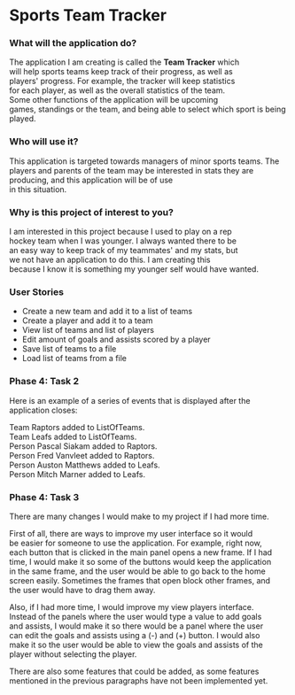 # Sports Team Tracker

### What will the application do?

The application I am creating is called the **Team Tracker** which  
will help sports teams keep track of their progress, as well as  
players' progress. For example, the tracker will keep statistics  
for each player, as well as the overall statistics of the team.  
Some other functions of the application will be upcoming  
games, standings or the team, and being able to select which sport is being played.

### Who will use it?

This application is targeted towards managers of minor sports
teams. The players and parents of the team may be interested 
in stats they are producing, and this application will be of use  
in this situation.

### Why is this project of interest to you?

I am interested in this project because I used to play on a rep  
hockey team when I was younger. I always wanted there to be  
an easy way to keep track of my teammates' and my stats, but  
we not have an application to do this. I am creating this  
because I know it is something my younger self would have wanted.

### User Stories
- Create a new team and add it to a list of teams
- Create a player and add it to a team
- View list of teams and list of players
- Edit amount of goals and assists scored by a player
- Save list of teams to a file
- Load list of teams from a file

### Phase 4: Task 2

Here is an example of a series of events that is displayed after the   
application closes:

Team Raptors added to ListOfTeams.   
Team Leafs added to ListOfTeams.    
Person Pascal Siakam added to Raptors.   
Person Fred Vanvleet added to Raptors.   
Person Auston Matthews added to Leafs.   
Person Mitch Marner added to Leafs.

### Phase 4: Task 3

There are many changes I would make to my project if I had more time. 

First of all, there are ways to improve my user interface so it would    
be easier for someone to use the application. For example, right now,   
each button that is clicked in the main panel opens a new frame. If I had   
time, I would make it so some of the buttons would keep the application   
in the same frame, and the user would be able to go back to the home    
screen easily. Sometimes the frames that open block other frames, and    
the user would have to drag them away. 

Also, if I had more time, I would improve my view players interface.   
Instead of the panels where the user would type a value to add goals     
and assists, I would make it so there would be a panel where the user    
can edit the goals and assists using a (-) and (+) button. I would also   
make it so the user would be able to view the goals and assists of the    
player without selecting the player.

There are also some features that could be added, as some features   
mentioned in the previous paragraphs have not been implemented yet.

